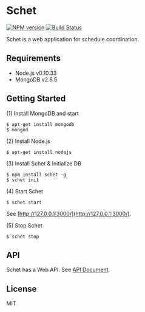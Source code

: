 # Schet

[![NPM version][npm-image]][npm-url] [![Build Status](travis-image)](travis-url)

Schet is a web application for schedule coordination.

## Requirements

- Node.js v0.10.33
- MongoDB v2.6.5

## Getting Started

(1) Install MongoDB and start

```
$ apt-get install mongodb
$ mongod
```

(2) Install Node.js

```
$ apt-get install nodejs
```

(3) Install Schet & Initialize DB

```
$ npm install schet -g
$ schet init
```

(4) Start Schet

```
$ schet start
```

See [http://127.0.0.1:3000/](http://127.0.0.1:3000/).

(5) Stop Schet

```
$ schet stop
```

## API

Schet has a Web API. See [API Document](doc/API.md).

## License

MIT

[npm-url]: https://npmjs.org/package/schet
[npm-image]: https://badge.fury.io/js/schet.svg
[travis-url]: https://travis-ci.org/shrhdk/schet
[travis-image]: https://travis-ci.org/shrhdk/schet.svg?branch=master
